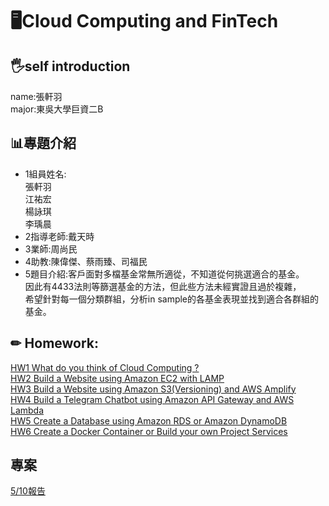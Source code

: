 # 🖥Cloud Computing and FinTech
## 🖐self introduction
   name:張軒羽<br>
   major:東吳大學巨資二B
## 📊專題介紹
   * 1組員姓名:<br>
     張軒羽<br>
     江祐宏<br>
     楊詠琪<br>
     李瑀晨<br>
   * 2指導老師:戴天時
   * 3業師:周尚民
   * 4助教:陳偉傑、蔡雨臻、司福民
   * 5題目介紹:客戶面對多檔基金常無所適從，不知道從何挑選適合的基金。<br>因此有4433法則等篩選基金的方法，但此些方法未經實證且過於複雜，<br>希望針對每一個分類群組，分析in sample的各基金表現並找到適合各群組的基金。
## ✏ Homework:
[HW1 What do you think of Cloud Computing ?](https://github.com/terry08170244/FinTech/blob/main/homework/HW1.md)<br>
[HW2 Build a Website using Amazon EC2 with LAMP](https://youtu.be/2HZcz3yFfM0)<br>
[HW3 Build a Website using Amazon S3(Versioning)
and AWS Amplify](https://youtu.be/x8v-bTLU3QQ)<br>
[HW4 Build a Telegram Chatbot using Amazon API
Gateway and AWS Lambda](https://youtu.be/A93hyoWVLts)<br>
[HW5 Create a Database using Amazon RDS or
Amazon DynamoDB](https://youtu.be/abXcMAXubzE)<br>
[HW6 Create a Docker Container or Build your own
Project Services](https://youtu.be/PY7Wk7h9l7k)<br>
## 專案<br>
[5/10報告](https://drive.google.com/file/d/1uhqcGaAaA3PAduFV7plz-y2H9AVFiHsl/view?usp=sharing)
